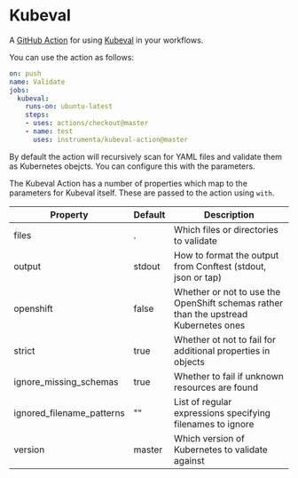 # Kubeval

A [GitHub Action](https://github.com/features/actions) for using [Kubeval](https://github.com/instrumenta/kubeval) in your workflows.

You can use the action as follows:

```yaml
on: push
name: Validate
jobs:
  kubeval:
    runs-on: ubuntu-latest
    steps:
    - uses: actions/checkout@master
    - name: test
      uses: instrumenta/kubeval-action@master
```

By default the action will recursively scan for YAML files and validate them as Kubernetes obejcts. You can configure this with the parameters.

The Kubeval Action has a number of properties which map to the parameters for Kubeval itself. These are
passed to the action using `with`.

| Property | Default | Description |
| --- | --- | --- |
| files | . | Which files or directories to validate |
| output | stdout | How to format the output from Conftest (stdout, json or tap) |
| openshift | false | Whether or not to use the OpenShift schemas rather than the upstread Kubernetes ones |
| strict | true | Whether ot not to fail for additional properties in objects |
| ignore_missing_schemas | true | Whether to fail if unknown resources are found |
| ignored_filename_patterns | "" | List of regular expressions specifying filenames to ignore
| version | master | Which version of Kubernetes to validate against |

